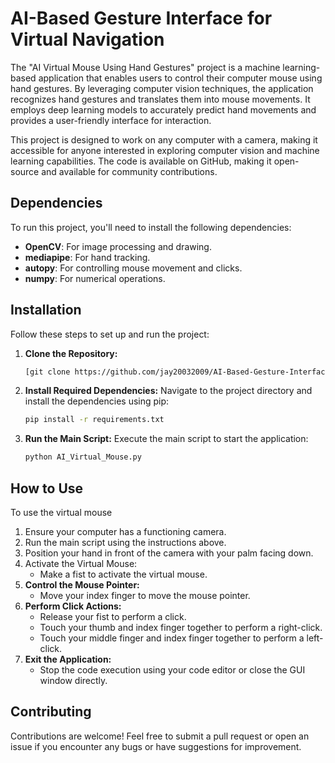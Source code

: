 # AI-Based Gesture Interface for Virtual Navigation

The "AI Virtual Mouse Using Hand Gestures" project is a machine learning-based application that enables users to control their computer mouse using hand gestures. By leveraging computer vision techniques, the application recognizes hand gestures and translates them into mouse movements. It employs deep learning models to accurately predict hand movements and provides a user-friendly interface for interaction.

This project is designed to work on any computer with a camera, making it accessible for anyone interested in exploring computer vision and machine learning capabilities. The code is available on GitHub, making it open-source and available for community contributions.

## Dependencies

To run this project, you'll need to install the following dependencies:

- **OpenCV**: For image processing and drawing.
- **mediapipe**: For hand tracking.
- **autopy**: For controlling mouse movement and clicks.
- **numpy**: For numerical operations.

## Installation

Follow these steps to set up and run the project:

1. **Clone the Repository:**
   
   ```bash
   [git clone https://github.com/jay20032009/AI-Based-Gesture-Interface-for-Virtual-Navigation-.git]

2. **Install Required Dependencies:**
   Navigate to the project directory and install the dependencies using pip:

   ```bash
   pip install -r requirements.txt

3. **Run the Main Script:**
   Execute the main script to start the application:

   ```bash
   python AI_Virtual_Mouse.py

## How to Use

To use the virtual mouse
1. Ensure your computer has a functioning camera.
2. Run the main script using the instructions above.
3. Position your hand in front of the camera with your palm facing down.
4. Activate the Virtual Mouse:
   - Make a fist to activate the virtual mouse.
5. **Control the Mouse Pointer:**
   - Move your index finger to move the mouse pointer.
6. **Perform Click Actions:**
   - Release your fist to perform a click.
   - Touch your thumb and index finger together to perform a right-click.
   - Touch your middle finger and index finger together to perform a left-click.
7. **Exit the Application:**
   - Stop the code execution using your code editor or close the GUI window directly.

## Contributing

Contributions are welcome! Feel free to submit a pull request or open an issue if you encounter any bugs or have suggestions for improvement.
